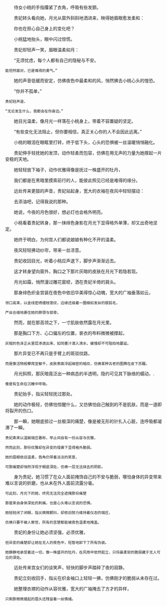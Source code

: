 　　侍女小桃的手指攥紧了衣角，呼吸有些发颤。

　　贵妃转头看向她，月光从窗外斜斜地洒进来，映得她眉眼愈发柔和：

　　你也在担心自己身上的变化吧？

　　小桃猛地抬头，眼中闪过惊慌。

　　贵妃却轻声一笑，眉眼温柔如月：

　　“无须忧虑，每个人都有自己的隐秘与不安。

    能坦然面对，已是难得的勇气。”

　　她的声音低缓而安定，仿佛夜色中最柔和的风，悄然拂去小桃心头的惶恐。

　　“你并不孤单，”

    贵妃轻声道，
    
    “无论发生什么，我都会在你身边。”

　　她目光温柔，像月光一样落在小桃身上，带着不容置疑的坚定。

　　“有些变化无法阻止，但你要相信，真正关心你的人不会因此远离。”

　　小桃的眼泪在眼眶里打转，终于低下头，心头的恐惧被一丝温暖悄悄融化。

　　贵妃伸手轻抚她的发顶，动作轻柔而包容，仿佛在用无声的力量为她撑起一片安稳的天地。

　　她轻轻放下袖子，动作优雅得像是抚过一株盛开的牡丹，

　　我们都是在黑暗里摸索前行的人，能彼此照见已经是难得的缘分。

　　远处传来更鼓的声音，贵妃站起身，宽大的衣袖在夜风中轻轻摆动：

　　去添油吧，记得我说的那种。

　　她说，今夜的月色很好，想必灯也会格外明亮。

　　小桃看着贵妃转身，那一抹绯色身影在月光下显得格外单薄，却又出奇地坚定。

　　她终于明白，为何宫人们都说娘娘有种化不开的温柔。

　　夜风轻轻拂动纱帘，带来一丝凉意。

　　贵妃收回目光，听着小桃应声退下，脚步声渐渐远去。

　　这才转身望向窗外，胸口之下那片灰暗的皮肤在月光下若隐若现。

　　月光如霜，悄然漫过雕花窗棂，洒在贵妃半倚的肩头。

　　那身绯色织金宫装在夜色中依旧华美得惊心动魄，宽大的广袖垂落如云，

    领口高束，以金线密绣缠枝莲纹，边缘还缀着一圈细如发丝的银狐毛，
    
    严丝合缝地裹住她的脖颈与锁骨。

　　然而，就在那高领之下，一寸肌肤依然露在月光里。

　　那是胸口下方、心口偏左的位置，亵衣的布料微微被撑起，

    灰暗的色泽正从里层渗透出来，如同墨汁滴入清水，缓慢却不可阻挡地蔓延。

　　那片异变已不再只是手臂上的斑驳纹路，

    而是像活物般攀爬至躯干，皮肤表面浮起细密的暗纹，仿佛某种古老的图腾在皮下苏醒。

　　月光斜照，那灰暗竟泛出一种病态的半透明，隐约可见其下脉络的蠕动，.

    像是有生命在沉睡中呼吸。

　　贵妃抬手，指尖轻轻抚过那处。

　　她的动作极轻，仿佛怕惊醒什么，又仿佛怕自己触到的不是肌肤，而是一道即将裂开的伤口。

　　那一瞬，她眼底掠过一丝极深的痛楚，像是被无形的针扎入心脏，连呼吸都凝滞了一瞬。

    贵妃素来以温婉端庄著称，举止间自有一份从容与优雅，
    
    然而此刻，那份优雅却在异变的侵袭下显得格外脆弱。
    
    她的眉眼依旧温柔，唇角仍带着淡淡的笑意，
    
    可那痛楚却悄然浮现于眼底深处，仿佛一层无法抹去的阴影。

　　身为贵妃，她习惯了在众人面前掩饰自己的不安与脆弱，哪怕身体的异变带来难以言说的折磨，也从未在外人面前流露分毫。

    可此刻，月光下的她，终究无法完全遮掩那份痛楚
    
    那是来自身体深处的刺痛，也是心头难以言说的恐惧。
    
    她轻轻闭了闭眼，指尖微微颤抖，却依旧努力维持着仪态的端庄，
    
    仿佛只要不被人察觉，所有的苦楚都能被夜色温柔地掩盖。

　　贵妃的身份让她必须坚强，必须优雅，

    但异变的痛楚却让她在无人的夜色中，短暂地卸下了所有伪装。
    
    她静静地承受着这一切，像一株盛开的牡丹，在风雨中依然挺立，只将最柔软的脆弱藏于无人可见的深处。

　　远处传来宫女们的谈笑声，轻快的脚步声踏碎了夜的寂静。

　　贵妃立刻收回手，指尖在织金袖口上轻轻一拂，仿佛刚才的脆弱从未存在过。

　　她整理衣襟的动作从容优雅，宽大的广袖掩去了方才的异样，

    只剩那微微蹙起的眉头还残留着一丝情绪。